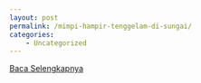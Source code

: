 ```yaml
---
layout: post
permalink: /mimpi-hampir-tenggelam-di-sungai/
categories:
    - Uncategorized
---
```


[Baca Selengkapnya](/09)